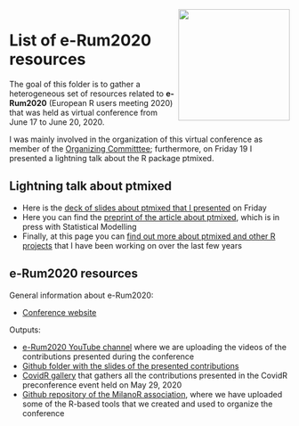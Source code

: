 <img src="https://user-images.githubusercontent.com/20061736/84913063-626df380-b0ba-11ea-8781-dbff9962e2c0.png" align="right" alt="" width="200" />

# List of e-Rum2020 resources

The goal of this folder is to gather a heterogeneous set of resources related to **e-Rum2020** (European R users meeting 2020) that was held as virtual conference from June 17 to June 20, 2020. 

I was mainly involved in the organization of this virtual conference as member of the [Organizing Committtee](https://2020.erum.io/about/organizers/); furthermore, on Friday 19 I presented a lightning talk about the R package ptmixed.

## Lightning talk about ptmixed

- Here is the [deck of slides about ptmixed that I presented](https://github.com/m-signo/erum2020/blob/master/beamer-signorelli-erum2020.pdf) on Friday
- Here you can find the [preprint of the article about ptmixed](https://arxiv.org/abs/2004.11193), which is in press with Statistical Modelling
- Finally, at this page you can [find out more about ptmixed and other R projects](https://mirkosignorelli.wixsite.com/home/software) that I have been working on over the last few years

## e-Rum2020 resources

General information about e-Rum2020:
- [Conference website](https://2020.erum.io/)

Outputs:
- [e-Rum2020 YouTube channel](https://www.youtube.com/channel/UCDOoQShiQHE7_C-wuLqFJ7w) where we are uploading the videos of the contributions presented during the conference
- [Github folder with the slides of the presented contributions](https://github.com/Milano-R/erum2020program)
- [CovidR gallery](https://milano-r.github.io/erum2020-covidr-contest/) that gathers all the contributions presented in the CovidR preconference event held on May 29, 2020
- [Github repository of the MilanoR association](https://github.com/Milano-R), where we have uploaded some of the R-based tools that we created and used to organize the conference

